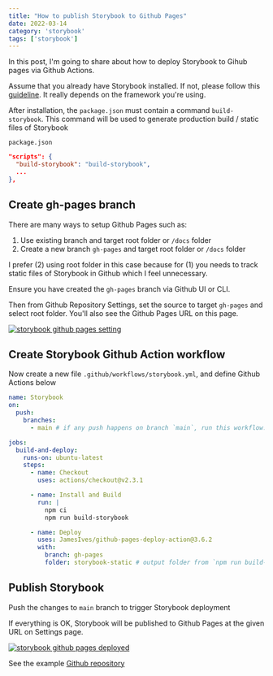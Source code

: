 ```yaml
---
title: "How to publish Storybook to Github Pages"
date: 2022-03-14
category: 'storybook'
tags: ['storybook']
---
```


In this post, I'm going to share about how to deploy Storybook to Gihub pages via Github Actions.

Assume that you already have Storybook installed. If not, please follow this [guideline](https://storybook.js.org/docs/react/get-started/install).
It really depends on the framework you're using.

After installation, the `package.json` must contain a command `build-storybook`. This command will be used
to generate production build / static files of Storybook

`package.json`

```json
"scripts": {
  "build-storybook": "build-storybook",
  ...
},
```

## Create gh-pages branch

There are many ways to setup Github Pages such as:

1. Use existing branch and target root folder or `/docs` folder
2. Create a new branch `gh-pages` and target root folder or `/docs` folder

I prefer (2) using root folder in this case because for (1) you needs to track static files of Storybook in Github which I feel unnecessary.

Ensure you have created the `gh-pages` branch via Github UI or CLI.

Then from Github Repository Settings, set the source to target `gh-pages` and select root folder. You'll also see the Github Pages URL on this page.

[![storybook github pages setting](/images/2022/storybook-github-pages-setting.jpg)](/images/2022/storybook-github-pages-setting.jpg "Storybook github pages")

## Create Storybook Github Action workflow

Now create a new file `.github/workflows/storybook.yml`, and define Github Actions below

```yaml
name: Storybook
on:
  push:
    branches:
      - main # if any push happens on branch `main`, run this workflow. You could also add `paths` to detect changes in specific folder

jobs:
  build-and-deploy:
    runs-on: ubuntu-latest
    steps:
      - name: Checkout
        uses: actions/checkout@v2.3.1

      - name: Install and Build
        run: |
          npm ci
          npm run build-storybook

      - name: Deploy
        uses: JamesIves/github-pages-deploy-action@3.6.2
        with:
          branch: gh-pages
          folder: storybook-static # output folder from `npm run build-storybook`

```

## Publish Storybook

Push the changes to `main` branch to trigger Storybook deployment

If everything is OK, Storybook will be published to Github Pages at the given URL on Settings page.

[![storybook github pages deployed](/images/2022/storybook-github-pages-deployed.jpg)](/images/2022/storybook-github-pages-deployed.jpg "Storybook github pages deployed")

See the example [Github repository](https://github.com/deerawan/storybook-github-pages-example/settings/pages)
